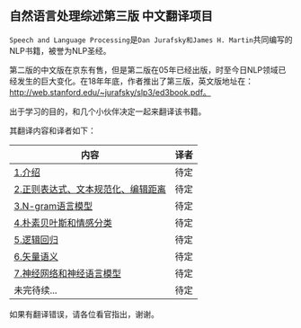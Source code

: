 ## 自然语言处理综述第三版 中文翻译项目

`Speech and Language Processing`是`Dan Jurafsky和James H. Martin`共同编写的NLP书籍，被誉为NLP圣经。

第二版的中文版在京东有售，但是第二版在05年已经出版，时至今日NLP领域已经发生的巨大变化。在18年年底，作者推出了第三版，英文版地址在：http://web.stanford.edu/~jurafsky/slp3/ed3book.pdf。

出于学习的目的，和几个小伙伴决定一起来翻译该书籍。

其翻译内容和译者如下：

| 内容                        | 译者 |
| --------------------------- | ---- |
| [1.介绍](./markdown/1.介绍) |   待定   |
| [2.正则表达式、文本规范化、编辑距离](./markdown/2.正则表达式、文本规范化、编辑距离) |   待定   |
| [3.N-gram语言模型](./markdown/3.N-gram语言模型) |  待定    |
| [4.朴素贝叶斯和情感分类](./markdown/4.朴素贝叶斯和情感分类) | 待定     |
| [5.逻辑回归](./markdown/5.逻辑回归) |   待定   |
| [6.矢量语义](./markdown/6.矢量语义) |   待定   |
| [7.神经网络和神经语言模型](./markdown/7.神经网络和神经语言模型) |   待定   |
| 未完待续... |  待定    |

如果有翻译错误，请各位看官指出，谢谢。



